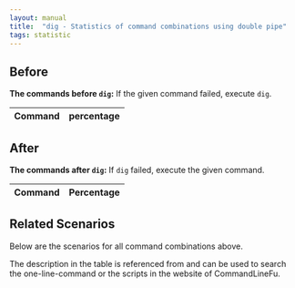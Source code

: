 ```yaml
---
layout: manual
title:  "dig - Statistics of command combinations using double pipe"
tags: statistic
---
```


## Before

__The commands before `dig`:__ If the given command failed, execute `dig`.

| Command | percentage |
|--------|--------|



## After

__The commands after `dig`:__ If `dig` failed, execute the given command.

| Command | Percentage | 
|-------|--------|



## Related Scenarios

Below are the scenarios for all command combinations above.

The description in the table is referenced from and can be used to search the one-line-command or the scripts in the website of CommandLineFu.




